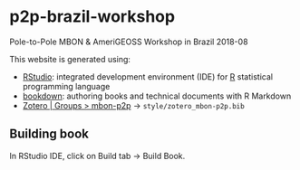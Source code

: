 # p2p-brazil-workshop
Pole-to-Pole MBON &amp; AmeriGEOSS Workshop in Brazil 2018-08

This website is generated using:

* [RStudio](https://www.rstudio.com/products/rstudio/download/#download): integrated development environment (IDE) for [R](https://cran.r-project.org/) statistical programming language
* [bookdown](https://bookdown.org/yihui/bookdown/introduction.html): authoring books and technical documents with R Markdown
* [Zotero | Groups > mbon-p2p](https://www.zotero.org/groups/2119598/mbon-p2p/items) -> `style/zotero_mbon-p2p.bib`


## Building book

In RStudio IDE, click on Build tab -> Build Book.